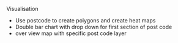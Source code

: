 Visualisation

* Use postcode to create polygons and create heat maps
* Double bar chart with drop down for first section of post code
* over view map with specific post code layer

